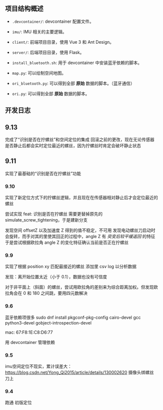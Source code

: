 ## 项目结构概述

- `.devcontainer/`: devcontainer 配置文件。

- `imu/`: IMU 相关的主要逻辑。

- `client/`: 前端项目目录，使用 Vue 3 和 Ant Design。

- `server/`: 后端项目目录，使用 Flask。

- `install_bluetooth.sh`: 用于 devcontainer 中安装蓝牙依赖的脚本。

- `map.py`: 可以绘制空间地图。

- `ori_bluetooth.py`: 可以得到全部 **原始** 数据的脚本。（蓝牙通信）

- `ori.py`: 可以得到全部 **原始** 数据的脚本。

## 开发日志



## 9.13
完成了“识别是否在拧螺丝”和空间定位的集成
回滚之前的更改，现在无论传感器是否静止后都会实时定位最近的螺丝，因为拧螺丝时肯定会破坏静止状态

## 9.11
实现了最基础的“识别是否在拧螺丝”功能

### 9.10
实现了新定位方式下的拧螺丝逻辑，并且现在在传感器相对静止后才会定位最近的螺丝

尝试实现 feat: 识别是否在拧螺丝
需要更替掉原先的 simulate_screw_tightening，于是建新分支

发现空间 offsetZ 以及加速度 Z 得到的值不稳定，不可用
发现电动螺丝刀启动时会旋转，而手对其的里使其回正的过程中，angle Z 有 *突变后较平缓返回* 的特征
于是尝试根据欧拉角 angle Z 的变化特征确认当前是否正在拧螺丝

### 9.9
实现了根据 position xy 匹配最接近的螺丝
添加里 csv log 以分析数据

发现：离开始位置太近（小于 0.1），数据也没有可信度

对于非平面上（斜面）的螺丝，尝试用欧拉角的差别来为综合距离加权。但发现欧拉角会在 0 和 180 之间跳，要用四元数解决

### 9.6
蓝牙依赖项很多
sudo dnf install pkgconf-pkg-config cairo-devel gcc python3-devel gobject-introspection-devel

mac: 67:F8:1E:C8:D6:77

用 devcontainer 管理依赖

### 9.5
imu空间定位不现实，累计误差大：
https://blog.csdn.net/Yong_Qi2015/article/details/130002620
摄像头绑螺丝刀上

### 9.4
跑通
初版定位
